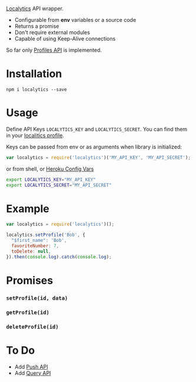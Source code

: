 [Localytics](http://www.localytics.com/) API wrapper.

- Configurable from __env__ variables or a source code
- Returns a promise
- Don't require external modules
- Capable of using Keep-Alive connections

So far only [Profiles API](http://docs.localytics.com/index.html#Dev/Profiles/api.html)
is implemented.

Installation
============

`npm i localytics --save`

Usage
=====

Define API Keys `LOCALYTICS_KEY` and `LOCALYTICS_SECRET`. You can find them in your
[localitics profile](https://dashboard.localytics.com/settings/apikeys).

Keys can be passed from env or as arguments when library is initialized:
```javascript
var localytics = require('localytics')('MY_API_KEY', 'MY_API_SECRET');
```
or from shell, or [Heroku Config Vars](https://devcenter.heroku.com/articles/config-vars)
```bash
export LOCALYTICS_KEY="MY_API_KEY"
export LOCALYTICS_SECRET="MY_API_SECRET"
```

Example
=======
```javascript
var localytics = require('localytics')();

localytics.setProfile('Bob', {
  "$first_name": 'Bob',
  favoriteNumber: 7,
  toDelete: null,
}).then(console.log).catch(console.log);
```

Promises
=========

### `setProfile(id, data)`

### `getProfile(id)`

### `deleteProfile(id)`

To Do
=====

- Add [Push API](http://docs.localytics.com/index.html#Dev/transactional-push.html)
- Add [Query API](http://docs.localytics.com/index.html#Dev/query-api.html)

